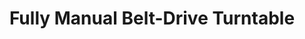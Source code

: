---
title: Fully Manual Belt-Drive Turntable
description: Affordable, customizable, upgradable turntable at an affordable price.
imgCard: src/images/products/turntable.png
img_alt: turntable audio technica
url: https://www.amazon.com/dp/B07F69RFQ5/?coliid=I2IWD7VV7G2KLT&colid=11I19ORQAWIWT&th=1
section: Featured
---